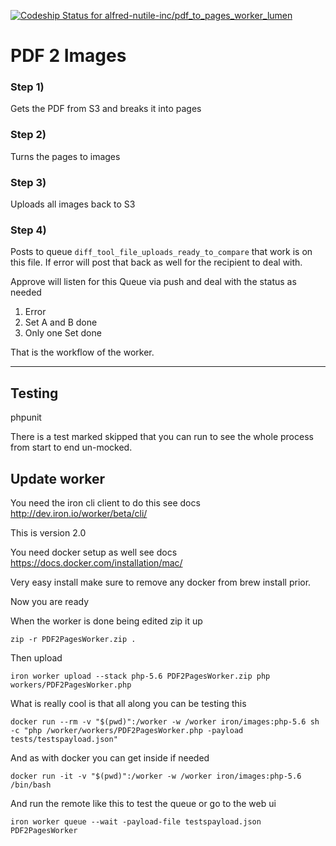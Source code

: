 [ ![Codeship Status for alfred-nutile-inc/pdf_to_pages_worker_lumen](https://codeship.com/projects/9c90d630-7a4b-0132-cabb-0ec29a4dc4df/status?branch=master)](https://codeship.com/projects/56084)

# PDF 2 Images

### Step 1)

Gets the PDF from S3 and breaks it into pages

### Step 2)

Turns the pages to images

### Step 3)

Uploads all images back to S3

### Step 4)

Posts to queue `diff_tool_file_uploads_ready_to_compare` that work is on this file. If error will post that back as well for the recipient to deal with.

Approve will listen for this Queue via push and deal with the status as needed

  1) Error
  2) Set A and B done
  3) Only one Set done



That is the workflow of the worker.

---


## Testing

phpunit

There is a test marked skipped that you can run to see the whole process from start to end un-mocked.



## Update worker

You need the iron cli client to do this see docs http://dev.iron.io/worker/beta/cli/

This is version 2.0

You need docker setup as well see docs https://docs.docker.com/installation/mac/

Very easy install make sure to remove any docker from brew install prior.

Now you are ready

When the worker is done being edited zip it up

~~~
zip -r PDF2PagesWorker.zip .
~~~

Then upload

~~~
iron worker upload --stack php-5.6 PDF2PagesWorker.zip php workers/PDF2PagesWorker.php
~~~

What is really cool is that all along you can be testing this

~~~
docker run --rm -v "$(pwd)":/worker -w /worker iron/images:php-5.6 sh -c "php /worker/workers/PDF2PagesWorker.php -payload tests/testspayload.json"
~~~

And as with docker you can get inside if needed

~~~
docker run -it -v "$(pwd)":/worker -w /worker iron/images:php-5.6 /bin/bash
~~~

And run the remote like this to test the queue or go to the web ui

~~~
iron worker queue --wait -payload-file testspayload.json PDF2PagesWorker
~~~

